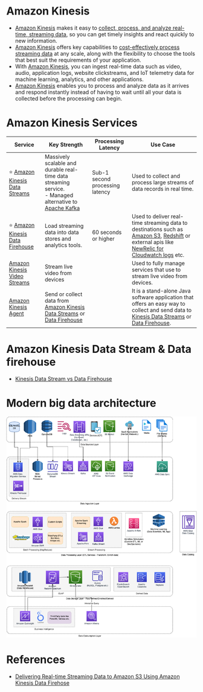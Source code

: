 # Amazon Kinesis
- [Amazon Kinesis](https://aws.amazon.com/kinesis/) makes it easy to [collect, process, and analyze real-time, streaming data](../../../6_BigDataServices/Readme.md), so you can get timely insights and react quickly to new information.
- [Amazon Kinesis]() offers key capabilities to [cost-effectively process streaming data](../../../6_BigDataServices/Readme.md) at any scale, along with the flexibility to choose the tools that best suit the requirements of your application. 
- With [Amazon Kinesis](), you can ingest real-time data such as video, audio, application logs, website clickstreams, and IoT telemetry data for machine learning, analytics, and other applications. 
- [Amazon Kinesis]() enables you to process and analyze data as it arrives and respond instantly instead of having to wait until all your data is collected before the processing can begin.

# Amazon Kinesis Services

| Service                                                                                                              | Key Strength                                                                                                                                                                           | Processing Latency              | Use Case                                                                                                                                                                                                                                                                                                                                                          |
|----------------------------------------------------------------------------------------------------------------------|----------------------------------------------------------------------------------------------------------------------------------------------------------------------------------------|---------------------------------|-------------------------------------------------------------------------------------------------------------------------------------------------------------------------------------------------------------------------------------------------------------------------------------------------------------------------------------------------------------------|
| :star: [Amazon Kinesis Data Streams](AmazonKinesisDataStreams.md)                                                    | Massively scalable and durable real-time data streaming service.<br/>- Managed alternative to [Apache Kafka](../../../4_MessageBrokersEDA/Kafka/Readme.md)                             | Sub-1 second processing latency | Used to collect and process large streams of data records in real time.                                                                                                                                                                                                                                                                                           |
| :star: [Amazon Kinesis Data Firehouse](../../10_BigDataServices/DataConnectors/AmazonKinesisDataFirehouse/Readme.md) | Load streaming data into data stores and analytics tools.                                                                                                                              | 60 seconds or higher            | Used to deliver real-time streaming data to destinations such as [Amazon S3](../../7_StorageServices/3_ObjectStorageS3/Readme.md), [Redshift](../../10_BigDataServices/DataStorage/DataWarehouses/AmazonRedshift.md) or external apis like [NewRelic for Cloudwatch logs](https://docs.aws.amazon.com/AmazonCloudWatch/latest/logs/SubscriptionFilters.html) etc. |
| [Amazon Kinesis Video Streams](https://aws.amazon.com/kinesis/video-streams)                                         | Stream live video from devices                                                                                                                                                         |                                 | Used to fully manage services that use to stream live video from devices.                                                                                                                                                                                                                                                                                         |
| [Amazon Kinesis Agent](https://docs.aws.amazon.com/streams/latest/dev/writing-with-agents.html)                      | Send or collect data from [Amazon Kinesis Data Streams](AmazonKinesisDataStreams.md) or [Data Firehouse](../../10_BigDataServices/DataConnectors/AmazonKinesisDataFirehouse/Readme.md) |                                 | It is a stand-alone Java software application that offers an easy way to collect and send data to [Kinesis Data Streams](AmazonKinesisDataStreams.md) or [Data Firehouse](../../10_BigDataServices/DataConnectors/AmazonKinesisDataFirehouse/Readme.md).                                                                                                          |

# Amazon Kinesis Data Stream & Data firehouse
- [Kinesis Data Stream vs Data Firehouse](KinesisDataStreamingVsFirehouse.md)

# Modern big data architecture

![](../../../6_BigDataServices/Data-Architecture-ETL-Ingestion-Processing-Analytics.png)

# References
- [Delivering Real-time Streaming Data to Amazon S3 Using Amazon Kinesis Data Firehose](https://towardsdatascience.com/delivering-real-time-streaming-data-to-amazon-s3-using-amazon-kinesis-data-firehose-2cda5c4d1efe)